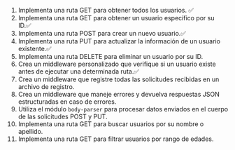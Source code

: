 1. Implementa una ruta GET para obtener todos los usuarios. ✅
2. Implementa una ruta GET para obtener un usuario específico por su ID.✅
3. Implementa una ruta POST para crear un nuevo usuario.✅
4. Implementa una ruta PUT para actualizar la información de un usuario existente.✅
5. Implementa una ruta DELETE para eliminar un usuario por su ID.
6. Crea un middleware personalizado que verifique si un usuario existe antes de ejecutar una determinada ruta.✅
7. Crea un middleware que registre todas las solicitudes recibidas en un archivo de registro.
8. Crea un middleware que maneje errores y devuelva respuestas JSON estructuradas en caso de errores.
9. Utiliza el módulo `body-parser` para procesar datos enviados en el cuerpo de las solicitudes POST y PUT.
10. Implementa una ruta GET para buscar usuarios por su nombre o apellido.
11. Implementa una ruta GET para filtrar usuarios por rango de edades.
